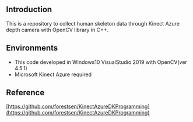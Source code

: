 ## Introduction

This is a repository to collect human skeleton data through Kinect Azure depth camera with OpenCV library in C++.

## Environments

- This code developed in Windows10 VisualStudio 2019 with OpenCV(ver 4.5.1)
- Microsoft Kinect Azure required

## Reference

[https://github.com/forestsen/KinectAzureDKProgramming](https://github.com/forestsen/KinectAzureDKProgramming)
